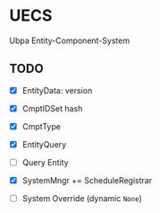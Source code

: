 # UECS
Ubpa Entity-Component-System

## TODO

- [x] EntityData: version
- [x] CmptIDSet hash
- [x] CmptType
- [x] EntityQuery
- [ ] Query Entity
- [x] SystemMngr += ScheduleRegistrar
- [ ] System Override (dynamic `None`)

